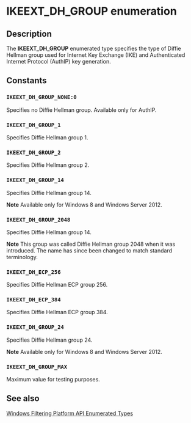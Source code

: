# IKEEXT_DH_GROUP enumeration

## Description

The **IKEEXT_DH_GROUP** enumerated type specifies the type of Diffie Hellman group used for Internet Key Exchange (IKE) and Authenticated Internet Protocol (AuthIP) key generation.

## Constants

### `IKEEXT_DH_GROUP_NONE:0`

Specifies no Diffie Hellman group. Available only for AuthIP.

### `IKEEXT_DH_GROUP_1`

Specifies Diffie Hellman group 1.

### `IKEEXT_DH_GROUP_2`

Specifies Diffie Hellman group 2.

### `IKEEXT_DH_GROUP_14`

Specifies Diffie Hellman group 14.

**Note** Available only for Windows 8 and Windows Server 2012.

### `IKEEXT_DH_GROUP_2048`

Specifies Diffie Hellman group 14.

**Note** This group was called Diffie Hellman group 2048 when it was introduced. The name has since been changed to match standard terminology.

### `IKEEXT_DH_ECP_256`

Specifies Diffie Hellman ECP group 256.

### `IKEEXT_DH_ECP_384`

Specifies Diffie Hellman ECP group 384.

### `IKEEXT_DH_GROUP_24`

Specifies Diffie Hellman group 24.

**Note** Available only for Windows 8 and Windows Server 2012.

### `IKEEXT_DH_GROUP_MAX`

Maximum value for testing purposes.

## See also

[Windows Filtering Platform API Enumerated Types](https://learn.microsoft.com/windows/desktop/FWP/fwp-enums)